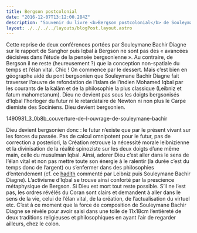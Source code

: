 ```yaml
---
title: Bergson postcolonial
date: "2016-12-07T13:12:00.284Z"
description: "Souvenir du livre <b>Bergson postcolonial</b> de Souleymane Bachir Diagne"
layout: ./../../../layouts/blogPost.layout.astro
---
```


Cette reprise de deux conférences portées par Souleymane Bachir Diagne sur le rapport de Sanghor puis Iqbal à Bergson ne sont pas des « avancées décisives dans l’étude de la pensée bergsonienne ». Au contraire, de Bergson il ne reste (heureusement ?) que la conception non-spatiale du temps et l’élan vital. Chic ! On commence par le dessert. Mais c’est bien en géographe aidé du pont bergsonien que Souleymane Bachir Diagne fait traverser l’œuvre de refondation de l’islam de l’indien Mohamed Iqbal par les courants de la kalâm et de la philosophie la plus classique (Leibniz et fatum mahometanum). Dieu ne devient pas sous les doigts bergsonisés d’Iqbal l’horloger du futur ni le retardataire de Newton ni non plus le Carpe diemiste des Sociniens. Dieu devient bergsonien.

1490981_3_0b8b_couverture-de-l-ouvrage-de-souleymane-bachir

Dieu devient bergsonien donc : le futur n’existe que par le présent vivant sur les forces du passée. Pas de calcul omnipotent pour le futur, pas de correction a posteriori, la Création retrouve la nécessité morale leibnizienne et la divinisation de la réalité spinoziste sur les deux doigts d’une même main, celle du musulman Iqbal. Ainsi, adorer Dieu c’est aller dans le sens de l’élan vital et non pas mettre toute son énergie à le ralentir (la durée c’est du temps donc de l’argent) ou s’enfermer dans des philosophies d’entendement (cf. ce [hadith](http://www.ayaatdujour.com/hadiths/00110.html) commenté par Leibniz puis Souleymane Bachir Diagne). L’activisme d’Iqbal se trouve ainsi conforté par la prescience métaphysique de Bergson. Si Dieu est mort tout reste possible. S’il ne l’est pas, les ordres révélés du Coran sont clairs et demandent à aller dans le sens de la vie, celui de l’élan vital, de la création, de l’actualisation du virtuel etc. C’est à ce moment que la force de composition de Souleymane Bachir Diagne se révèle pour avoir saisi dans une toile de 11x18cm l’entièreté de deux traditions religieuses et philosophiques en ayant l’air de regarder ailleurs, chez le colon.
